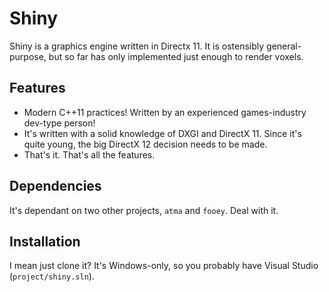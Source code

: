 # Shiny

Shiny is a graphics engine written in Directx 11. It is ostensibly general-purpose, but so far has only implemented just enough to render voxels.

## Features

* Modern C++11 practices! Written by an experienced games-industry dev-type person!
* It's written with a solid knowledge of DXGI and DirectX 11. Since it's quite young, the big DirectX 12 decision needs to be made.
* That's it. That's all the features.

## Dependencies

It's dependant on two other projects, `atma` and `fooey`. Deal with it.

## Installation

I mean just clone it? It's Windows-only, so you probably have Visual Studio (`project/shiny.sln`).

